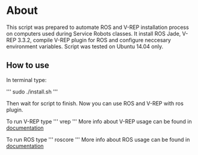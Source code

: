 # About
This script was prepared to automate ROS and V-REP installation process on computers used during Service Robots classes.
It install ROS Jade, V-REP 3.3.2, compile V-REP plugin for ROS and configure neccesary environment variables.
Script was tested on Ubuntu 14.04 only.

## How to use
In terminal type:

'''
sudo ./install.sh
'''

Then wait for script to finish.
Now you can use ROS and V-REP with ros plugin.

To run V-REP type
'''
vrep
'''
More info about V-REP usage can be found in [documentation](http://www.coppeliarobotics.com/helpFiles/)

To run ROS type
'''
roscore
'''
More info about ROS usage can be found in [documentation](http://www.coppeliarobotics.com/helpFiles/)
